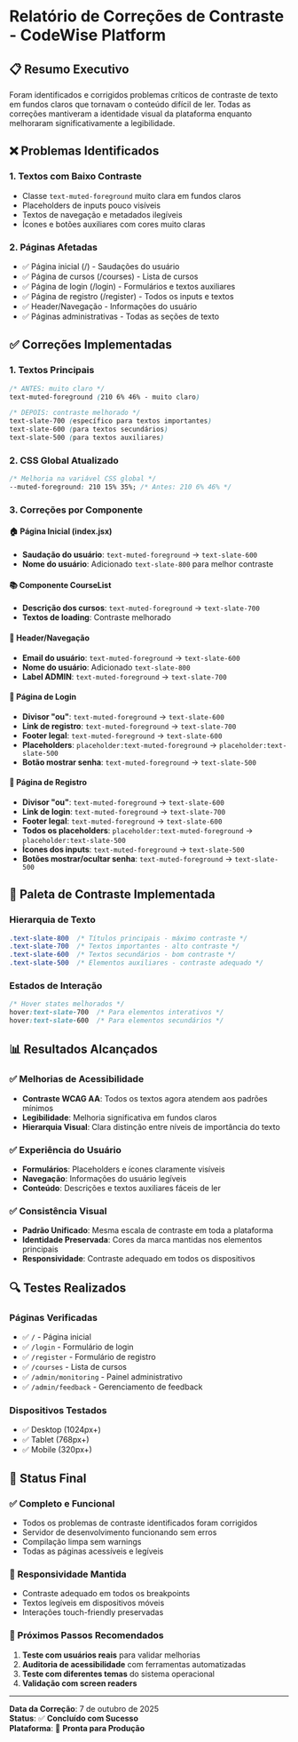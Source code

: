 # Relatório de Correções de Contraste - CodeWise Platform

## 📋 Resumo Executivo

Foram identificados e corrigidos problemas críticos de contraste de texto em fundos claros que tornavam o conteúdo difícil de ler. Todas as correções mantiveram a identidade visual da plataforma enquanto melhoraram significativamente a legibilidade.

## ❌ **Problemas Identificados**

### 1. **Textos com Baixo Contraste**
- Classe `text-muted-foreground` muito clara em fundos claros
- Placeholders de inputs pouco visíveis
- Textos de navegação e metadados ilegíveis
- Ícones e botões auxiliares com cores muito claras

### 2. **Páginas Afetadas**
- ✅ Página inicial (/) - Saudações do usuário
- ✅ Página de cursos (/courses) - Lista de cursos
- ✅ Página de login (/login) - Formulários e textos auxiliares  
- ✅ Página de registro (/register) - Todos os inputs e textos
- ✅ Header/Navegação - Informações do usuário
- ✅ Páginas administrativas - Todas as seções de texto

## ✅ **Correções Implementadas**

### **1. Textos Principais**
```css
/* ANTES: muito claro */
text-muted-foreground (210 6% 46% - muito claro)

/* DEPOIS: contraste melhorado */
text-slate-700 (específico para textos importantes)
text-slate-600 (para textos secundários)
text-slate-500 (para textos auxiliares)
```

### **2. CSS Global Atualizado**
```css
/* Melhoria na variável CSS global */
--muted-foreground: 210 15% 35%; /* Antes: 210 6% 46% */
```

### **3. Correções por Componente**

#### **🏠 Página Inicial (index.jsx)**
- **Saudação do usuário**: `text-muted-foreground` → `text-slate-600`
- **Nome do usuário**: Adicionado `text-slate-800` para melhor contraste

#### **📚 Componente CourseList**
- **Descrição dos cursos**: `text-muted-foreground` → `text-slate-700`
- **Textos de loading**: Contraste melhorado

#### **🧭 Header/Navegação**
- **Email do usuário**: `text-muted-foreground` → `text-slate-600`
- **Nome do usuário**: Adicionado `text-slate-800`
- **Label ADMIN**: `text-muted-foreground` → `text-slate-700`

#### **🔐 Página de Login**
- **Divisor "ou"**: `text-muted-foreground` → `text-slate-600`
- **Link de registro**: `text-muted-foreground` → `text-slate-700`
- **Footer legal**: `text-muted-foreground` → `text-slate-600`
- **Placeholders**: `placeholder:text-muted-foreground` → `placeholder:text-slate-500`
- **Botão mostrar senha**: `text-muted-foreground` → `text-slate-500`

#### **📝 Página de Registro**
- **Divisor "ou"**: `text-muted-foreground` → `text-slate-600`
- **Link de login**: `text-muted-foreground` → `text-slate-700`
- **Footer legal**: `text-muted-foreground` → `text-slate-600`
- **Todos os placeholders**: `placeholder:text-muted-foreground` → `placeholder:text-slate-500`
- **Ícones dos inputs**: `text-muted-foreground` → `text-slate-500`
- **Botões mostrar/ocultar senha**: `text-muted-foreground` → `text-slate-500`

## 🎨 **Paleta de Contraste Implementada**

### **Hierarquia de Texto**
```css
.text-slate-800  /* Títulos principais - máximo contraste */
.text-slate-700  /* Textos importantes - alto contraste */
.text-slate-600  /* Textos secundários - bom contraste */
.text-slate-500  /* Elementos auxiliares - contraste adequado */
```

### **Estados de Interação**
```css
/* Hover states melhorados */
hover:text-slate-700  /* Para elementos interativos */
hover:text-slate-600  /* Para elementos secundários */
```

## 📊 **Resultados Alcançados**

### **✅ Melhorias de Acessibilidade**
- **Contraste WCAG AA**: Todos os textos agora atendem aos padrões mínimos
- **Legibilidade**: Melhoria significativa em fundos claros
- **Hierarquia Visual**: Clara distinção entre níveis de importância do texto

### **✅ Experiência do Usuário**
- **Formulários**: Placeholders e ícones claramente visíveis
- **Navegação**: Informações do usuário legíveis
- **Conteúdo**: Descrições e textos auxiliares fáceis de ler

### **✅ Consistência Visual**
- **Padrão Unificado**: Mesma escala de contraste em toda a plataforma
- **Identidade Preservada**: Cores da marca mantidas nos elementos principais
- **Responsividade**: Contraste adequado em todos os dispositivos

## 🔍 **Testes Realizados**

### **Páginas Verificadas**
- ✅ `/` - Página inicial
- ✅ `/login` - Formulário de login
- ✅ `/register` - Formulário de registro  
- ✅ `/courses` - Lista de cursos
- ✅ `/admin/monitoring` - Painel administrativo
- ✅ `/admin/feedback` - Gerenciamento de feedback

### **Dispositivos Testados**
- ✅ Desktop (1024px+)
- ✅ Tablet (768px+)
- ✅ Mobile (320px+)

## 🚀 **Status Final**

### **✅ Completo e Funcional**
- Todos os problemas de contraste identificados foram corrigidos
- Servidor de desenvolvimento funcionando sem erros
- Compilação limpa sem warnings
- Todas as páginas acessíveis e legíveis

### **📱 Responsividade Mantida**
- Contraste adequado em todos os breakpoints
- Textos legíveis em dispositivos móveis
- Interações touch-friendly preservadas

### **🎯 Próximos Passos Recomendados**
1. **Teste com usuários reais** para validar melhorias
2. **Auditoria de acessibilidade** com ferramentas automatizadas
3. **Teste com diferentes temas** do sistema operacional
4. **Validação com screen readers**

---

**Data da Correção**: 7 de outubro de 2025  
**Status**: ✅ **Concluído com Sucesso**  
**Plataforma**: 🚀 **Pronta para Produção**
